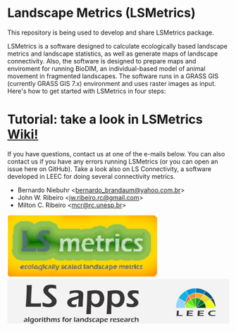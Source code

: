 # Landscape Metrics (LSMetrics)

This repository is being used to develop and share LSMetrics package.

LSMetrics is a software designed to calculate ecologically based landscape metrics and landscape statistics, as well as generate maps of landscape connectivity.
Also, the software is designed to prepare maps and enviroment for running BioDIM, an individual-based model of animal movement in fragmented landscapes.
The software runs in a GRASS GIS (currently GRASS GIS 7.x) environment and uses raster images as input. Here's how to get started with LSMetrics in four steps:

# Tutorial: take a look in LSMetrics [Wiki!](https://github.com/LEEClab/LS_METRICS/wiki)

If you have questions, contact us at one of the e-mails below. You can also contact us if you have any errors running LSMetrics (or you can open an issue here on GitHub). Take a look also on LS Connectivity, a software developed in LEEC for doing several connectivity metrics. 

- Bernardo Niebuhr <<bernardo_brandaum@yahoo.com.br>>
- John W. Ribeiro <<jw.ribeiro.rc@gmail.com>>
- Milton C. Ribeiro <<mcr@rc.unesp.br>>



<img src="images/LSMetrics_logo_low_res.png"/>

<img src="images/LSapps_bg.png"/>
